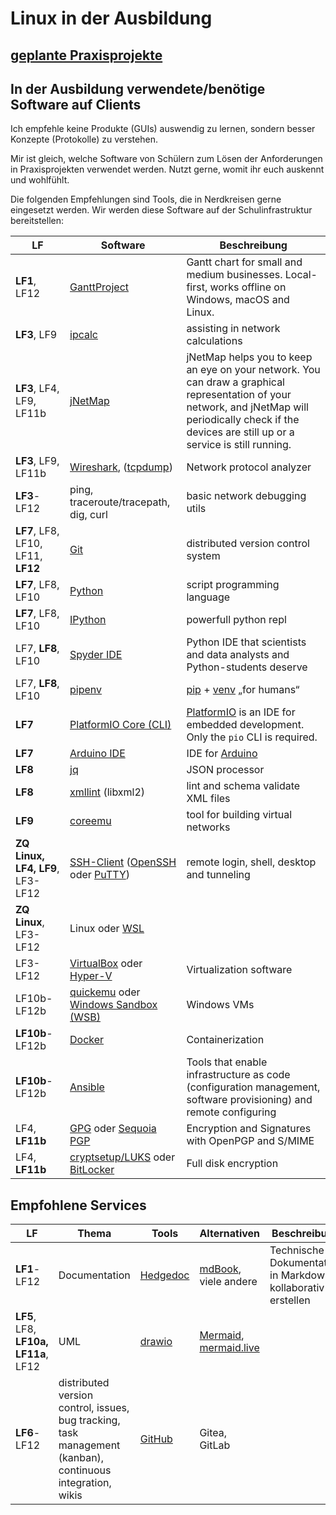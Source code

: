# Linux in der Ausbildung

## [geplante Praxisprojekte](https://hedgedoc.c3d2.de/kUFSQ-BvSPaYFhAI2wtnEg)

## In der Ausbildung verwendete/benötige Software auf Clients

Ich empfehle keine Produkte (GUIs) auswendig zu lernen, sondern besser Konzepte (Protokolle) zu verstehen.

Mir ist gleich, welche Software von Schülern zum Lösen der Anforderungen in Praxisprojekten verwendet werden. Nutzt gerne, womit ihr euch auskennt und wohlfühlt.

Die folgenden Empfehlungen sind Tools, die in Nerdkreisen gerne eingesetzt werden. Wir werden diese Software auf der Schulinfrastruktur bereitstellen:


| LF | Software | Beschreibung |
| -- | -------- | ------------ |
| **LF1**, LF12 | [GanttProject](https://ganttproject.biz/) | Gantt chart for small and medium businesses. Local-first, works offline on Windows, macOS and Linux. |
| **LF3**, LF9 | [ipcalc](https://gitlab.com/ipcalc/ipcalc#examples) | assisting in network calculations |
| **LF3**, LF4, LF9, LF11b | [jNetMap](https://rakudave.ch/jnetmap) | jNetMap helps you to keep an eye on your network. You can draw a graphical representation of your network, and jNetMap will periodically check if the devices are still up or a service is still running. |
| **LF3**, LF9, LF11b | [Wireshark](https://www.wireshark.org/), ([tcpdump](https://www.tcpdump.org/)) | Network protocol analyzer |
| **LF3**-LF12 | ping, traceroute/tracepath, dig, curl | basic network debugging utils |
| **LF7**, LF8, LF10, LF11, **LF12** | [Git](https://git-scm.com/) | distributed version control system |
| **LF7**, LF8, LF10 | [Python](https://www.python.org) | script programming language |
| **LF7**, LF8, LF10 | [IPython](https://ipython.org) | powerfull python repl |
| LF7, **LF8**, LF10 | [Spyder IDE](https://www.spyder-ide.org) | Python IDE that scientists and data analysts and Python-students deserve |
| LF7, **LF8**, LF10 | [pipenv](https://pypi.org/project/pipenv/) | [pip](https://pypi.org/project/pip/) + [venv](https://docs.python.org/3/library/venv.html) „for humans“ |
| **LF7** | [PlatformIO Core (CLI)](https://docs.platformio.org/en/latest/core/index.html) | [PlatformIO](https://platformio.org/) is an IDE for embedded development. Only the `pio` CLI is required.
| **LF7** | [Arduino IDE](https://www.arduino.cc/en/software) | IDE for [Arduino](https://en.wikipedia.org/wiki/Arduino) |
| **LF8** | [jq](https://github.com/jqlang/jq) | JSON processor |
| **LF8** | [xmllint](https://github.com/mmr/xmllint) (libxml2) | lint and schema validate XML files |
| **LF9** | [coreemu](https://coreemu.github.io/core/index.html) | tool for building virtual networks |
| **ZQ Linux, LF4, LF9**, LF3-LF12 | [SSH-Client](shell/ssh.md) ([OpenSSH](https://learn.microsoft.com/en-us/windows-server/administration/openssh/openssh-overview) oder [PuTTY](https://www.putty.org/)) | remote login, shell, desktop and tunneling |
| **ZQ Linux**, LF3-LF12 | Linux oder [WSL](https://learn.microsoft.com/en-us/linux/install) | |
| LF3-LF12 | [VirtualBox](https://www.virtualbox.org/) oder [Hyper-V](https://learn.microsoft.com/en-us/windows-server/virtualization/hyper-v/get-started/install-hyper-v?pivots=windows-server) | Virtualization software |
| LF10b-LF12b | [quickemu](https://github.com/quickemu-project/quickemu/wiki/04-Create-Windows-virtual-machines) oder [Windows Sandbox (WSB)](https://learn.microsoft.com/en-us/windows/security/application-security/application-isolation/windows-sandbox/) | Windows VMs |
| **LF10b**-LF12b | [Docker](https://www.docker.com) | Containerization |
| **LF10b**-LF12b | [Ansible](ansible.com) | Tools that enable infrastructure as code (configuration management, software provisioning) and remote configuring 
| LF4, **LF11b** | [GPG](https://gnupg.org/) oder [Sequoia PGP](https://sequoia-pgp.org/) | Encryption and Signatures with OpenPGP and S/MIME |
| LF4, **LF11b** | [cryptsetup/LUKS](https://gitlab.com/cryptsetup/cryptsetup/blob/master/README.md) oder [BitLocker](https://support.microsoft.com/en-us/windows/bitlocker-drive-encryption-76b92ac9-1040-48d6-9f5f-d14b3c5fa178) | Full disk encryption |

## Empfohlene Services

| LF | Thema | Tools | Alternativen | Beschreibung |
| -- | ----- | ----- | ------------ | ------------ |
| **LF1**-LF12 | Documentation | [Hedgedoc](https://hedgedoc.c3d2.de/) | [mdBook](https://rust-lang.github.io/mdBook/), viele andere | Technische Dokumentation in Markdown kollaborativ erstellen |
| **LF5**, LF8, **LF10a, LF11a**, LF12 | UML | [drawio](https://www.drawio.com/) | [Mermaid](https://mermaid.js.org/), [mermaid.live](https://mermaid.live/) | |
| **LF6**-LF12 | distributed version control, issues, bug tracking, task management (kanban), continuous integration, wikis | [GitHub](https://github.com/) | Gitea, GitLab |
